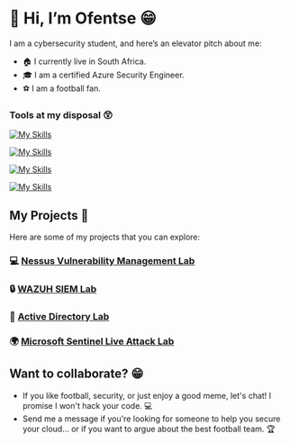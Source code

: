 # 👋 Hi, I’m Ofentse 😁

I am a cybersecurity student, and here’s an elevator pitch about me:

- 🏠 I currently live in South Africa.
- 🎓 I am a certified Azure Security Engineer.
- ⚽ I am a football fan.

<!---
OLekgetho/OLekgetho is a ✨ special ✨ repository because its `README.md` (this file) appears on your GitHub profile.
You can click the Preview link to take a look at your changes.
--->

### Tools at my disposal 😲

[![My Skills](https://skillicons.dev/icons?i=azure,git,terraform,githubactions)](https://skillicons.dev)

[![My Skills](https://skillicons.dev/icons?i=py,vscode,kubernetes,docker)](https://skillicons.dev)

[![My Skills](https://skillicons.dev/icons?i=js,html,css,kali)](https://skillicons.dev)

[![My Skills](https://skillicons.dev/icons?i=cs,bash,dotnet,linux)](https://skillicons.dev)

## My Projects 🚀

Here are some of my projects that you can explore:

### 💻 [Nessus Vulnerability Management Lab](https://github.com/OLekgetho/Nessus-Vulnerability-Management-Lab)
### 🔒 [WAZUH SIEM Lab](https://github.com/OLekgetho/Wazuh_SIEM_Brute-Force_Attack_Demonstration_Home_Lab)
### 👥 [Active Directory Lab](https://github.com/OLekgetho/Active-Directory-Lab)
### 🌍 [Microsoft Sentinel Live Attack Lab](https://github.com/OLekgetho/Microsoft-Sentinel-Live-Attack-Demonstration-Home-Lab)


## Want to collaborate? 😁

- If you like football, security, or just enjoy a good meme, let's chat! I promise I won't hack your code. 💻
- Send me a message if you're looking for someone to help you secure your cloud... or if you want to argue about the best football team. 🏆
